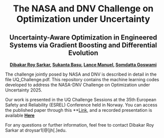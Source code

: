 <div align="center">  
  
# The NASA and DNV Challenge on Optimization under Uncertainty 
## Uncertainty-Aware Optimization in Engineered Systems via Gradient Boosting and Differential Evolution

**[Dibakar Roy Sarkar](https://scholar.google.com/citations?user=Sz4nHdYAAAAJ&hl=en&oi=ao), [Sukanta Basu](https://scholar.google.com/citations?hl=en&user=08bv9p8AAAAJ), [Lance Manuel](https://scholar.google.com/citations?hl=en&user=NvlDB08AAAAJ), [Somdatta Goswami](https://scholar.google.com/citations?user=GaKrpSkAAAAJ&hl=en)**

</div>
The challenge jointly posed by NASA and DNV is described in detail in the file UQ_Challenge.pdf. This repository contains the machine learning codes developed to address the NASA-DNV Challenge on Optimization under Uncertainty 2025.

Our work is presented in the UQ Challenge Sessions at the 35th European Safety and Reliability (ESREL) Conference held in Norway. You can access the published paper through this **[Link](https://rpsonline.com.sg/proceedings/esrel-sra-e2025/html/ESREL-SRA-E2025-P7698.html), and a recorded presentation is available **[Here](https://livejohnshopkins-my.sharepoint.com/:f:/g/personal/sgoswam4_jh_edu/Eo6XL-LpD6ZOi9YAEh4gbqYBnehYqBaV6ees0N68VL0sPA?e=hIcXBC)**

For any questions or further information, feel free to contact Dibakar Roy Sarkar at droysar1[@]jh[.]edu.
